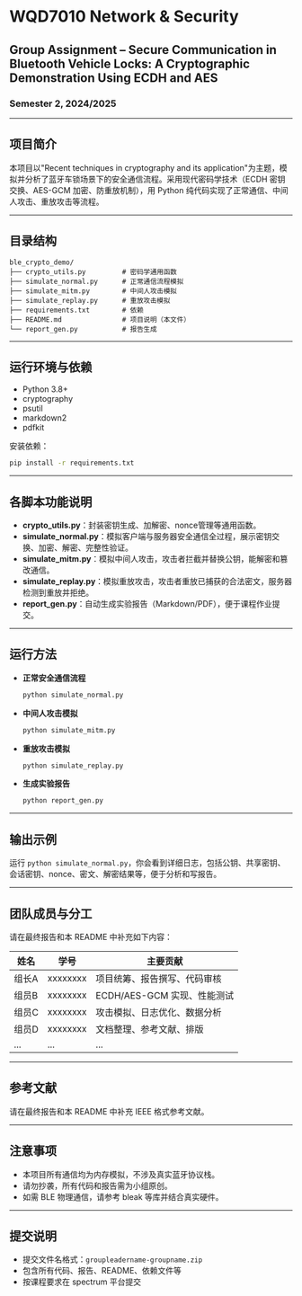 # WQD7010 Network & Security
## Group Assignment – Secure Communication in Bluetooth Vehicle Locks: A Cryptographic Demonstration Using ECDH and AES

### Semester 2, 2024/2025

---

## 项目简介
本项目以"Recent techniques in cryptography and its application"为主题，模拟并分析了蓝牙车锁场景下的安全通信流程。采用现代密码学技术（ECDH 密钥交换、AES-GCM 加密、防重放机制），用 Python 纯代码实现了正常通信、中间人攻击、重放攻击等流程。

---

## 目录结构
```
ble_crypto_demo/
├── crypto_utils.py         # 密码学通用函数
├── simulate_normal.py      # 正常通信流程模拟
├── simulate_mitm.py        # 中间人攻击模拟
├── simulate_replay.py      # 重放攻击模拟
├── requirements.txt        # 依赖
├── README.md               # 项目说明（本文件）
└── report_gen.py           # 报告生成
```

---

## 运行环境与依赖
- Python 3.8+
- cryptography
- psutil
- markdown2
- pdfkit

安装依赖：
```bash
pip install -r requirements.txt
```

---

## 各脚本功能说明
- **crypto_utils.py**：封装密钥生成、加解密、nonce管理等通用函数。
- **simulate_normal.py**：模拟客户端与服务器安全通信全过程，展示密钥交换、加密、解密、完整性验证。
- **simulate_mitm.py**：模拟中间人攻击，攻击者拦截并替换公钥，能解密和篡改通信。
- **simulate_replay.py**：模拟重放攻击，攻击者重放已捕获的合法密文，服务器检测到重放并拒绝。
- **report_gen.py**：自动生成实验报告（Markdown/PDF），便于课程作业提交。

---

## 运行方法
- **正常安全通信流程**
  ```bash
  python simulate_normal.py
  ```
- **中间人攻击模拟**
  ```bash
  python simulate_mitm.py
  ```
- **重放攻击模拟**
  ```bash
  python simulate_replay.py
  ```
- **生成实验报告**
  ```bash
  python report_gen.py
  ```

---

## 输出示例
运行 `python simulate_normal.py`，你会看到详细日志，包括公钥、共享密钥、会话密钥、nonce、密文、解密结果等，便于分析和写报告。

---

## 团队成员与分工
请在最终报告和本 README 中补充如下内容：

| 姓名         | 学号      | 主要贡献                         |
| ------------ | --------- | -------------------------------- |
| 组长A        | xxxxxxxx  | 项目统筹、报告撰写、代码审核     |
| 组员B        | xxxxxxxx  | ECDH/AES-GCM 实现、性能测试      |
| 组员C        | xxxxxxxx  | 攻击模拟、日志优化、数据分析     |
| 组员D        | xxxxxxxx  | 文档整理、参考文献、排版         |
| ...          | ...       | ...                              |

---

## 参考文献
请在最终报告和本 README 中补充 IEEE 格式参考文献。

---

## 注意事项
- 本项目所有通信均为内存模拟，不涉及真实蓝牙协议栈。
- 请勿抄袭，所有代码和报告需为小组原创。
- 如需 BLE 物理通信，请参考 bleak 等库并结合真实硬件。

---

## 提交说明
- 提交文件名格式：`groupleadername-groupname.zip`
- 包含所有代码、报告、README、依赖文件等
- 按课程要求在 spectrum 平台提交 
